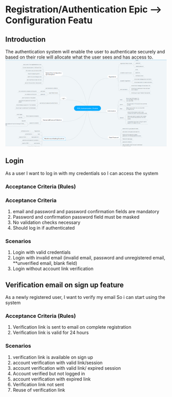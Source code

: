 # Registration/Authentication Epic --> Configuration Featu

## Introduction
The authentication system will enable the user to authenticate securely and based on their role will allocate what the user sees and has access to.
![Authentication module](../auth.PNG)
<!-- ![Authentication module](../../karate/k01.PNG) -->


## Login

As a user 
I want to log in with my credentials 
so I can access the system


### Acceptance Criteria (Rules)

### Acceptance Criteria
1. email and password and password confirmation fields are mandatory
2. Password and confirmation password field must be masked
3. No validation checks necessary
4. Should log in if authenticated

### Scenarios
1. Login with valid credentials
2. Login with invalid email (invalid email, password and unregistered email, **unverified email, blank field)
3. Login without account link verification


## Verification email on sign up feature

As a newly registered user,
I want to verify my email 
So i can start using the system

### Acceptance Criteria (Rules)
1. Verification link is sent to email on complete registration
2. Verification link is valid for 24 hours

### Scenarios
1. verification link is available on sign up
2. account verification with valid link/session
3. account verification with valid link/ expired session
4. Account verified but not logged in
5. account verification with expired link
6. Verification link not sent
7. Reuse of verification link

